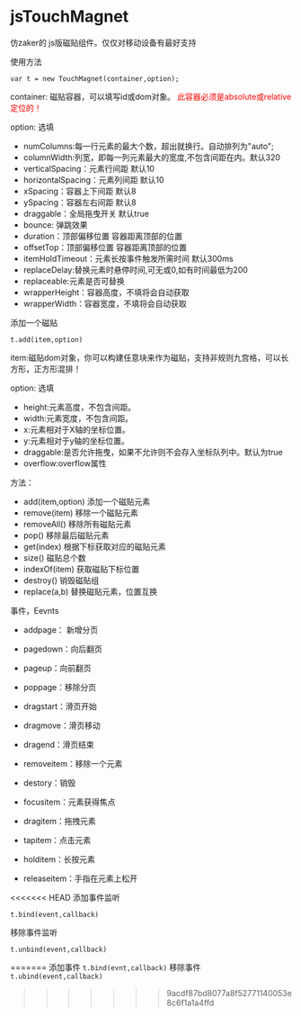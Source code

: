 jsTouchMagnet
=============
仿zaker的 js版磁贴组件。仅仅对移动设备有最好支持

使用方法
```
var t = new TouchMagnet(container,option);
```

container: 磁贴容器，可以填写id或dom对象。 <font color="red">此容器必须是absolute或relative定位的！</font>

option: 选填
 
- numColumns:每一行元素的最大个数，超出就换行。自动排列为"auto";
- columnWidth:列宽，即每一列元素最大的宽度,不包含间距在内。默认320
- verticalSpacing：元素行间距 默认10
- horizontalSpacing：元素列间距 默认10
- xSpacing：容器上下间距 默认8
- ySpacing：容器左右间距 默认8
- draggable：全局拖曳开关 默认true
- bounce: 弹跳效果
- duration：顶部偏移位置 容器距离顶部的位置
- offsetTop：顶部偏移位置 容器距离顶部的位置
- itemHoldTimeout：元素长按事件触发所需时间 默认300ms
- replaceDelay:替换元素时悬停时间,可无或0,如有时间最低为200
- replaceable:元素是否可替换
- wrapperHeight：容器高度，不填将会自动获取
- wrapperWidth：容器宽度，不填将会自动获取


添加一个磁贴
```
t.add(item,option)
```

item:磁贴dom对象，你可以构建任意块来作为磁贴，支持非规则九宫格，可以长方形，正方形混排！

option: 选填

- height:元素高度，不包含间距。
- width:元素宽度，不包含间距。
- x:元素相对于X轴的坐标位置。
- y:元素相对于y轴的坐标位置。
- draggable:是否允许拖曳，如果不允许则不会存入坐标队列中。默认为true
- overflow:overflow属性

方法：

- add(item,option) 添加一个磁贴元素
- remove(item) 移除一个磁贴元素
- removeAll() 移除所有磁贴元素
- pop() 移除最后磁贴元素
- get(index) 根据下标获取对应的磁贴元素
- size() 磁贴总个数
- indexOf(item) 获取磁贴下标位置
- destroy() 销毁磁贴组
- replace(a,b) 替换磁贴元素，位置互换

事件，Eevnts

- addpage： 新增分页
- pagedown：向后翻页
- pageup：向前翻页
- poppage：移除分页
- dragstart：滑页开始
- dragmove：滑页移动
- dragend：滑页结束

- removeitem：移除一个元素
- destory：销毁
- focusitem：元素获得焦点
- dragitem：拖拽元素
- tapitem：点击元素
- holditem：长按元素
- releaseitem：手指在元素上松开

<<<<<<< HEAD
添加事件监听
```
t.bind(event,callback)
```

移除事件监听
```
t.unbind(event,callback)
```
=======
添加事件
`
t.bind(evnt,callback)
`
移除事件
`
t.ubind(event,callback)
`
>>>>>>> 9acdf87bd8077a8f52771140053e8c6f1a1a4ffd
